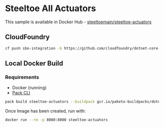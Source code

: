# Steeltoe All Actuators

This sample is available in Docker Hub - [steeltoemain/steeltoe-actuators](https://hub.docker.com/repository/docker/steeltoemain/steeltoe-actuators)

## CloudFoundry

```bash
cf push sbo-integration -b https://github.com/cloudfoundry/dotnet-core-buildpack.git
```

## Local Docker Build

### Requirements

- Docker (running)
- [Pack CLI](https://buildpacks.io/docs/tools/pack)

```bash
pack build steeltoe-actuators --buildpack gcr.io/paketo-buildpacks/dotnet-core --builder paketobuildpacks/builder:base
```

Once Image has been created, run with:

```bash
docker run --rm -p 8080:8080 steeltoe-actuators
```